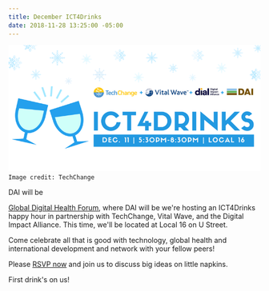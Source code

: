 ```yaml
---
title: December ICT4Drinks
date: 2018-11-28 13:25:00 -05:00
---
```


![https _cdn.evbuc.com_images_53299219_143298100909_1_original.jpg.png](/uploads/https%20_cdn.evbuc.com_images_53299219_143298100909_1_original.jpg.png)`Image credit: TechChange`

DAI will be 

 [Global Digital Health Forum](http://www.cvent.com/events/2018-global-digital-health-forum/event-summary-a8f2c247c810491ca434c825e1e21d89.aspx?dvce=1), where DAI will be  we're hosting an ICT4Drinks happy hour in partnership with TechChange, Vital Wave, and the Digital Impact Alliance. This time, we'll be located at Local 16 on U Street.

Come celebrate all that is good with technology, global health and international development and network with your fellow peers!

Please [RSVP now](https://www.eventbrite.com/e/december-ict4drinks-tickets-52533689680) and join us to discuss big ideas on little napkins.

First drink's on us!
